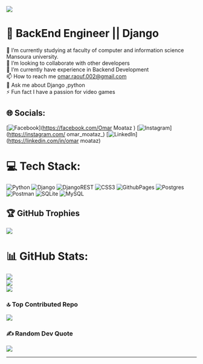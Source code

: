 [![](https://visitcount.itsvg.in/api?id=Omarmoatz&icon=2&color=2)](https://visitcount.itsvg.in)

# 🚀 BackEnd Engineer || Django<br>
🔭 I’m currently studying at faculty of computer and information science Mansoura university.<br>👯 I’m looking to collaborate with other developers<br>🌱 I’m currently have experience in Backend Development<br>📫 How to reach me omar.raouf.002@gmail.com<br>💬 Ask me about Django ,python<br>⚡ Fun fact I have a passion for video games


## 🌐 Socials:
[![Facebook](https://img.shields.io/badge/Facebook-%231877F2.svg?logo=Facebook&logoColor=white)](https://facebook.com/Omar Moataz ) [![Instagram](https://img.shields.io/badge/Instagram-%23E4405F.svg?logo=Instagram&logoColor=white)](https://instagram.com/ omar_moataz_) [![LinkedIn](https://img.shields.io/badge/LinkedIn-%230077B5.svg?logo=linkedin&logoColor=white)](https://linkedin.com/in/omar moataz) 

# 💻 Tech Stack:
![Python](https://img.shields.io/badge/python-3670A0?style=for-the-badge&logo=python&logoColor=ffdd54) ![Django](https://img.shields.io/badge/django-%23092E20.svg?style=for-the-badge&logo=django&logoColor=white) ![DjangoREST](https://img.shields.io/badge/DJANGO-REST-ff1709?style=for-the-badge&logo=django&logoColor=white&color=ff1709&labelColor=gray) ![CSS3](https://img.shields.io/badge/css3-%231572B6.svg?style=for-the-badge&logo=css3&logoColor=white) ![GithubPages](https://img.shields.io/badge/github%20pages-121013?style=for-the-badge&logo=github&logoColor=white) ![Postgres](https://img.shields.io/badge/postgres-%23316192.svg?style=for-the-badge&logo=postgresql&logoColor=white) ![Postman](https://img.shields.io/badge/Postman-FF6C37?style=for-the-badge&logo=postman&logoColor=white) ![SQLite](https://img.shields.io/badge/sqlite-%2307405e.svg?style=for-the-badge&logo=sqlite&logoColor=white) ![MySQL](https://img.shields.io/badge/mysql-%2300000f.svg?style=for-the-badge&logo=mysql&logoColor=white)


## 🏆 GitHub Trophies
![](https://github-profile-trophy.vercel.app/?username=Omarmoatz&theme=radical&no-frame=false&no-bg=true&margin-w=4)

# 📊 GitHub Stats:
![](https://github-readme-stats.vercel.app/api?username=Omarmoatz&theme=dark&hide_border=false&include_all_commits=false&count_private=true)<br/>
![](https://github-readme-streak-stats.herokuapp.com/?user=Omarmoatz&theme=dark&hide_border=false)<br/>
![](https://github-readme-stats.vercel.app/api/top-langs/?username=Omarmoatz&theme=dark&hide_border=false&include_all_commits=false&count_private=true&layout=compact)


### 🔝 Top Contributed Repo
![](https://github-contributor-stats.vercel.app/api?username=Omarmoatz&limit=5&theme=gruvbox&combine_all_yearly_contributions=true)


### ✍️ Random Dev Quote
![](https://quotes-github-readme.vercel.app/api?type=horizontal&theme=radical)

---


<!-- Proudly created with GPRM ( https://gprm.itsvg.in ) -->
